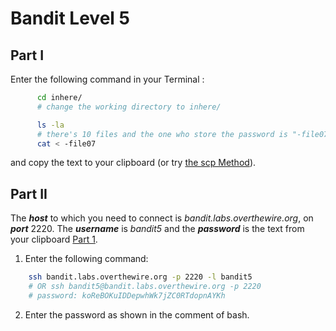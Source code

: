 # Bandit Level 5
## Part I

Enter the following command in your Terminal :  
```bash
      cd inhere/
      # change the working directory to inhere/
```
```bash
      ls -la
      # there's 10 files and the one who store the password is "-file07" (the lenght of the key)
      cat < -file07
```
and copy the text to your clipboard (or try [the scp Method](https://github.com/Reda-BELHAJ/OverTheWire/blob/main/Bandit/Bandit0-9/Level1.md#part-i)).

## Part II

The ***host*** to which you need to connect is *bandit.labs.overthewire.org*, on ***port*** 2220. The ***username*** is *bandit5* and the ***password*** is the text from your clipboard [Part 1](https://github.com/Reda-BELHAJ/OverTheWire/blob/main/Bandit/Bandit0-9/Level5.md#part-i). 

1. Enter the following command:  

```bash
	ssh bandit.labs.overthewire.org -p 2220 -l bandit5
	# OR ssh bandit5@bandit.labs.overthewire.org -p 2220
	# password: koReBOKuIDDepwhWk7jZC0RTdopnAYKh
```
2. Enter the password as shown in the comment of bash.
